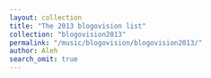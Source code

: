 ```yaml
---
layout: collection
title: "The 2013 blogovision list"
collection: "blogovision2013"
permalink: "/music/blogovision/blogovision2013/"
author: Aleh
search_omit: true
---
```

